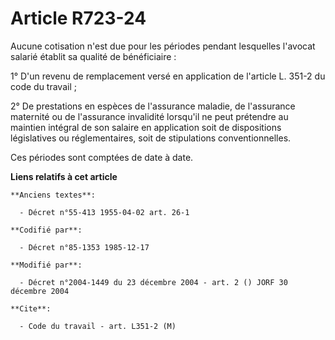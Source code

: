 # Article R723-24

Aucune cotisation n'est due pour les périodes pendant lesquelles l'avocat salarié établit sa qualité de bénéficiaire :

1° D'un revenu de remplacement versé en application de l'article L. 351-2 du code du travail ;

2° De prestations en espèces de l'assurance maladie, de l'assurance maternité ou de l'assurance invalidité lorsqu'il ne peut
prétendre au maintien intégral de son salaire en application soit de dispositions législatives ou réglementaires, soit de
stipulations conventionnelles.

Ces périodes sont comptées de date à date.

**Liens relatifs à cet article**

	**Anciens textes**:

	  - Décret n°55-413 1955-04-02 art. 26-1

	**Codifié par**:

	  - Décret n°85-1353 1985-12-17

	**Modifié par**:

	  - Décret n°2004-1449 du 23 décembre 2004 - art. 2 () JORF 30 décembre 2004

	**Cite**:

	  - Code du travail - art. L351-2 (M)
